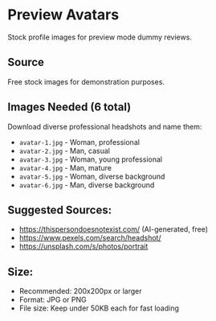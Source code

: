 # Preview Avatars

Stock profile images for preview mode dummy reviews.

## Source
Free stock images for demonstration purposes.

## Images Needed (6 total)

Download diverse professional headshots and name them:
- `avatar-1.jpg` - Woman, professional
- `avatar-2.jpg` - Man, casual
- `avatar-3.jpg` - Woman, young professional  
- `avatar-4.jpg` - Man, mature
- `avatar-5.jpg` - Woman, diverse background
- `avatar-6.jpg` - Man, diverse background

## Suggested Sources:
- https://thispersondoesnotexist.com/ (AI-generated, free)
- https://www.pexels.com/search/headshot/
- https://unsplash.com/s/photos/portrait

## Size:
- Recommended: 200x200px or larger
- Format: JPG or PNG
- File size: Keep under 50KB each for fast loading

